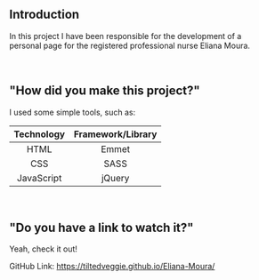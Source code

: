 ## Introduction

In this project I have been responsible for the development of a <br> personal page for the registered professional nurse Eliana Moura.

<br>

## "How did you make this project?"

I used some simple tools, such as:

<table align='center'>
  <thead>
    <th>Technology</th>
    <th>Framework/Library</th>
  </thead>
  
  <tbody>
    <tr align='center'>
      <td>HTML</td>
      <td>Emmet</td>
    </tr>
    <tr align='center'>
      <td>CSS</td>
      <td>SASS</td>
    </tr>
    <tr align='center'>
      <td>JavaScript</td>
      <td>jQuery</td>
    </tr>
  </tbody>
</table>

<br>

## "Do you have a link to watch it?"

Yeah, check it out!

GitHub Link: https://tiltedveggie.github.io/Eliana-Moura/
